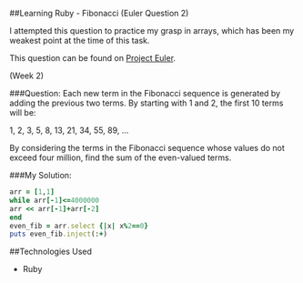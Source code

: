 ##Learning Ruby - Fibonacci (Euler Question 2)

I attempted this question to practice my grasp in arrays, which has been my weakest point at the time of this task.

This question can be found on [Project Euler](http://projecteuler.net/problem=2).

(Week 2)

###Question:
Each new term in the Fibonacci sequence is generated by adding the previous two terms. By starting with 1 and 2, the first 10 terms will be:

1, 2, 3, 5, 8, 13, 21, 34, 55, 89, ...

By considering the terms in the Fibonacci sequence whose values do not exceed four million, find the sum of the even-valued terms.


###My Solution:
```ruby
arr = [1,1]
while arr[-1]<=4000000
arr << arr[-1]+arr[-2]
end
even_fib = arr.select {|x| x%2==0}
puts even_fib.inject(:+)


```
##Technologies Used
- Ruby
